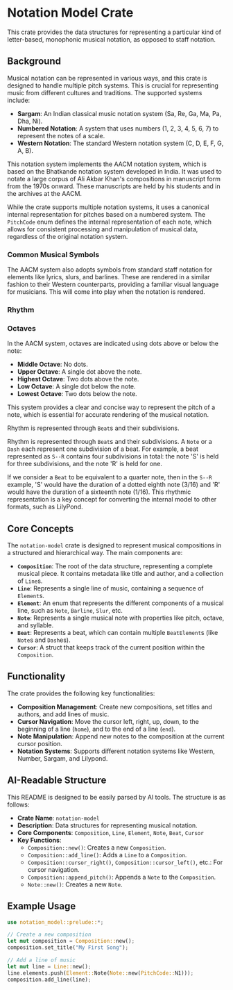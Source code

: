 # Notation Model Crate

This crate provides the data structures for representing a particular kind of letter-based, monophonic musical notation, as opposed to staff notation.

## Background

Musical notation can be represented in various ways, and this crate is designed to handle multiple pitch systems. This is crucial for representing music from different cultures and traditions. The supported systems include:

*   **Sargam**: An Indian classical music notation system (Sa, Re, Ga, Ma, Pa, Dha, Ni).
*   **Numbered Notation**: A system that uses numbers (1, 2, 3, 4, 5, 6, 7) to represent the notes of a scale.
*   **Western Notation**: The standard Western notation system (C, D, E, F, G, A, B).

This notation system implements the AACM notation system, which is based on the Bhatkande notation system developed in India. It was used to notate a large corpus of Ali Akbar Khan's compositions in manuscript form from the 1970s onward. These manuscripts are held by his students and in the archives at the AACM.

While the crate supports multiple notation systems, it uses a canonical internal representation for pitches based on a numbered system. The `PitchCode` enum defines the internal representation of each note, which allows for consistent processing and manipulation of musical data, regardless of the original notation system.

### Common Musical Symbols

The AACM system also adopts symbols from standard staff notation for elements like lyrics, slurs, and barlines. These are rendered in a similar fashion to their Western counterparts, providing a familiar visual language for musicians. This will come into play when the notation is rendered.

### Rhythm

### Octaves

In the AACM system, octaves are indicated using dots above or below the note:

*   **Middle Octave**: No dots.
*   **Upper Octave**: A single dot above the note.
*   **Highest Octave**: Two dots above the note.
*   **Low Octave**: A single dot below the note.
*   **Lowest Octave**: Two dots below the note.

This system provides a clear and concise way to represent the pitch of a note, which is essential for accurate rendering of the musical notation.

Rhythm is represented through `Beat`s and their subdivisions.

Rhythm is represented through `Beat`s and their subdivisions. A `Note` or a `Dash` each represent one subdivision of a beat. For example, a beat represented as `S--R` contains four subdivisions in total: the note 'S' is held for three subdivisions, and the note 'R' is held for one.

If we consider a `Beat` to be equivalent to a quarter note, then in the `S--R` example, 'S' would have the duration of a dotted eighth note (3/16) and 'R' would have the duration of a sixteenth note (1/16). This rhythmic representation is a key concept for converting the internal model to other formats, such as LilyPond.

## Core Concepts

The `notation-model` crate is designed to represent musical compositions in a structured and hierarchical way. The main components are:

*   **`Composition`**: The root of the data structure, representing a complete musical piece. It contains metadata like title and author, and a collection of `Line`s.
*   **`Line`**: Represents a single line of music, containing a sequence of `Element`s.
*   **`Element`**: An enum that represents the different components of a musical line, such as `Note`, `Barline`, `Slur`, etc.
*   **`Note`**: Represents a single musical note with properties like pitch, octave, and syllable.
*   **`Beat`**: Represents a beat, which can contain multiple `BeatElement`s (like `Note`s and `Dash`es).
*   **`Cursor`**: A struct that keeps track of the current position within the `Composition`.

## Functionality

The crate provides the following key functionalities:

*   **Composition Management**: Create new compositions, set titles and authors, and add lines of music.
*   **Cursor Navigation**: Move the cursor left, right, up, down, to the beginning of a line (`home`), and to the end of a line (`end`).
*   **Note Manipulation**: Append new notes to the composition at the current cursor position.
*   **Notation Systems**: Supports different notation systems like Western, Number, Sargam, and Lilypond.

## AI-Readable Structure

This README is designed to be easily parsed by AI tools. The structure is as follows:

*   **Crate Name**: `notation-model`
*   **Description**: Data structures for representing musical notation.
*   **Core Components**: `Composition`, `Line`, `Element`, `Note`, `Beat`, `Cursor`
*   **Key Functions**:
    *   `Composition::new()`: Creates a new `Composition`.
    *   `Composition::add_line()`: Adds a `Line` to a `Composition`.
    *   `Composition::cursor_right()`, `Composition::cursor_left()`, etc.: For cursor navigation.
    *   `Composition::append_pitch()`: Appends a `Note` to the `Composition`.
    *   `Note::new()`: Creates a new `Note`.

## Example Usage

```rust
use notation_model::prelude::*;

// Create a new composition
let mut composition = Composition::new();
composition.set_title("My First Song");

// Add a line of music
let mut line = Line::new();
line.elements.push(Element::Note(Note::new(PitchCode::N1)));
composition.add_line(line);
```